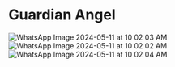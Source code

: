 # Guardian Angel

![WhatsApp Image 2024-05-11 at 10 02 03 AM](https://github.com/yogeshvas/guardianAngel/assets/130190342/d0b1dead-c1d8-491e-a5d6-2b5e6a5f8aea)
![WhatsApp Image 2024-05-11 at 10 02 02 AM](https://github.com/yogeshvas/guardianAngel/assets/130190342/1d62d28d-72ae-4f60-a720-827f32ff30cf)
![WhatsApp Image 2024-05-11 at 10 02 04 AM](https://github.com/yogeshvas/guardianAngel/assets/130190342/e8a69a35-dc32-46c2-9693-1873c977c2cf)


